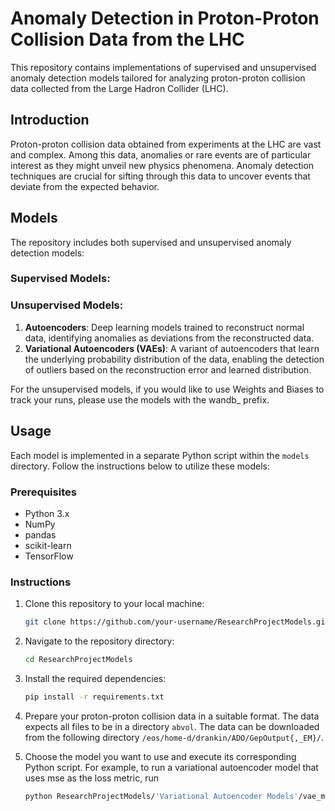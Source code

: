 # Anomaly Detection in Proton-Proton Collision Data from the LHC

This repository contains implementations of supervised and unsupervised anomaly detection models tailored for analyzing proton-proton collision data collected from the Large Hadron Collider (LHC). 

## Introduction
Proton-proton collision data obtained from experiments at the LHC are vast and complex. Among this data, anomalies or rare events are of particular interest as they might unveil new physics phenomena. Anomaly detection techniques are crucial for sifting through this data to uncover events that deviate from the expected behavior.

## Models
The repository includes both supervised and unsupervised anomaly detection models:

### Supervised Models:

### Unsupervised Models:
1. **Autoencoders**: Deep learning models trained to reconstruct normal data, identifying anomalies as deviations from the reconstructed data.
2. **Variational Autoencoders (VAEs)**: A variant of autoencoders that learn the underlying probability distribution of the data, enabling the detection of outliers based on the reconstruction error and learned distribution.

For the unsupervised models, if you would like to use Weights and Biases to track your runs, please use the models with the wandb_ prefix.

## Usage
Each model is implemented in a separate Python script within the `models` directory. Follow the instructions below to utilize these models:

### Prerequisites
- Python 3.x
- NumPy
- pandas
- scikit-learn
- TensorFlow 

### Instructions
1. Clone this repository to your local machine:

    ```bash
    git clone https://github.com/your-username/ResearchProjectModels.git
    ```

2. Navigate to the repository directory:

    ```bash
    cd ResearchProjectModels
    ```

3. Install the required dependencies:

    ```bash
    pip install -r requirements.txt
    ```

4. Prepare your proton-proton collision data in a suitable format. The data expects all files to be in a directory ``abvol``. The data can be downloaded from the following directory ``/eos/home-d/drankin/ADO/GepOutput{,_EM}/``.

5. Choose the model you want to use and execute its corresponding Python script. For example, to run a variational autoencoder model that uses mse as the loss metric, run

    ```bash
    python ResearchProjectModels/'Variational Autoencoder Models'/vae_mse.py
    ```
